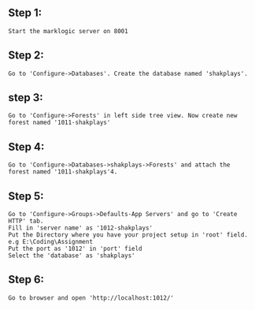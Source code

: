 ## Step 1:
	Start the marklogic server on 8001
	
## Step 2:
	Go to 'Configure->Databases'. Create the database named 'shakplays'.
	
## step 3:
	Go to 'Configure->Forests' in left side tree view. Now create new
	forest named '1011-shakplays'
	
## Step 4:
	Go to 'Configure->Databases->shakplays->Forests' and attach the 
	forest named '1011-shakplays'4.

## Step 5:
	Go to 'Configure->Groups->Defaults-App Servers' and go to 'Create HTTP' tab.
	Fill in 'server name' as '1012-shakplays'
	Put the Directory where you have your project setup in 'root' field. e.g E:\Coding\Assignment
	Put the port as '1012' in 'port' field
	Select the 'database' as 'shakplays'

## Step 6:
	Go to browser and open 'http://localhost:1012/'
	
